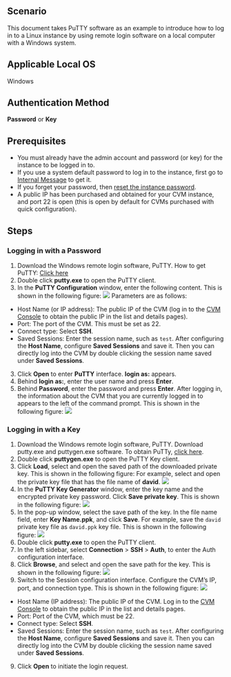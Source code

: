 ## Scenario

This document takes PuTTY software as an example to introduce how to log in to a Linux instance by using remote login software on a local computer with a Windows system.


## Applicable Local OS

Windows

## Authentication Method

**Password** or **Key**

## Prerequisites
- You must already have the admin account and password (or key) for the instance to be logged in to.
 - If you use a system default password to log in to the instance, first go to [Internal Message](https://console.cloud.tencent.com/message) to get it.
 - If you forget your password, then [reset the instance password](http://intl.cloud.tencent.com/document/product/213/16566).
- A public IP has been purchased and obtained for your CVM instance, and port 22 is open (this is open by default for CVMs purchased with quick configuration).


## Steps

### Logging in with a Password

1. Download the Windows remote login software, PuTTY.
How to get PuTTY: [Click here](https://www.chiark.greenend.org.uk/~sgtatham/putty/latest.html)
2. Double click **putty.exe** to open the PuTTY client.
3. In the **PuTTY Configuration** window, enter the following content. This is shown in the following figure:
![](https://main.qcloudimg.com/raw/7ac87da9721ef7d64fe8cac81a3dab33.png)
Parameters are as follows:
 - Host Name (or IP address): The public IP of the CVM (log in to the [CVM Console](https://console.cloud.tencent.com/cvm/index) to obtain the public IP in the list and details pages).
 - Port: The port of the CVM. This must be set as 22.
 - Connect type: Select **SSH**.
 - Saved Sessions: Enter the session name, such as `test`.
 After configuring the **Host Name**, configure **Saved Sessions** and save it. Then you can directly log into the CVM by double clicking the session name saved under **Saved Sessions**.
3. Click **Open** to enter **PuTTY** interface. **login as:** appears.
4. Behind **login as:**, enter the user name and press **Enter**.
5. Behind **Password**, enter the password and press **Enter**.
After logging in, the information about the CVM that you are currently logged in to appears to the left of the command prompt. This is shown in the following figure:
![](https://main.qcloudimg.com/raw/9e7ddc631de2a27bfd35f9225de85506.png)

### Logging in with a Key

1. Download the Windows remote login software, PuTTY.
Download putty.exe and puttygen.exe software. To obtain PuTTy, [click here](https://www.chiark.greenend.org.uk/~sgtatham/putty/latest.html).
2. Double click **puttygen.exe** to open the PuTTY Key client.
3. Click **Load**, select and open the saved path of the downloaded private key. This is shown in the following figure:
For example, select and open the private key file that has the file name of **david**.
![](https://main.qcloudimg.com/raw/0110ba722331fb2892a8e6822ec3f709.png)
4. In the **PuTTY Key Generator** window, enter the key name and the encrypted private key password. Click **Save private key**. This is shown in the following figure:
![](https://main.qcloudimg.com/raw/58a250d3f3d1b78eff3edaab64cd01c0.png)
5. In the pop-up window, select the save path of the key. In the file name field, enter **Key Name.ppk**, and click **Save**. For example, save the `david` private key file as `david.ppk` key file. This is shown in the following figure:
![](https://main.qcloudimg.com/raw/44df54ca77069356a26c51e2a4db7643.png)
6. Double click **putty.exe** to open the PuTTY client.
7. In the left sidebar, select **Connection** > **SSH** > **Auth**, to enter the Auth configuration interface.
8. Click **Browse**, and select and open the save path for the key. This is shown in the following figure:
![](https://main.qcloudimg.com/raw/61993f3977ff681b8b2d78beac55f2ca.png)
8. Switch to the Session configuration interface. Configure the CVM’s IP, port, and connection type. This is shown in the following figure:
![](https://main.qcloudimg.com/raw/ddfd58429288ce0e195e86a6cb1c9cd6.png)
 - Host Name (IP address): The public IP of the CVM. Log in to the [CVM Console](https://console.cloud.tencent.com/cvm/index) to obtain the public IP in the list and details pages.
 - Port: Port of the CVM, which must be 22.
 - Connect type: Select **SSH**.
 - Saved Sessions: Enter the session name, such as `test`.
 After configuring the **Host Name**, configure **Saved Sessions** and save it. Then you can directly log into the CVM by double clicking the session name saved under **Saved Sessions**.
9. Click **Open** to initiate the login request.

